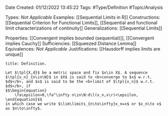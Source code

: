<div class="topSpace"></div>

Date Created: 01/12/2022 13:45:22
Tags: #Type/Definition #Topic/Analysis

Types: <i>Not Applicable</i>
Examples: [[Sequential Limits in R]]
Constructions: [[Sequential Criterion for Functional Limits]], [[Sequential and functional limit characterizations of continuity]]
Generalizations: [[Sequential Limits]]

Properties: [[Convergent implies bounded (sequential)]], [[Convergent implies Cauchy]]
Sufficiencies: [[Squeezed Distance Lemma]]
Equivalences: <i>Not Applicable</i>
Justifications: [[Hausdorff implies limits are unique]]

``` ad-Definition
title: Definition.

Let $\tpl{X,d}$ be a metric space and fix $x\in X$. A sequence $\tpl{x_n}_{n\in\N}$ in $X$ is said to <b>converge to $x$ w.r.t. $d$</b>, and $x$ is said to be the <b>limit of $\tpl{x_n}$ w.r.t. $d$</b>, if
$$\begin{equation}
    \fa\epsilon>0,\fa^\infty n\in\N:d\l(x_n,x\r)<\epsilon,
\end{equation}$$
in which case we write $\lim\limits_{n\to\infty}x_n=x$ or $x_n\to x$ as $n\to\infty$.

```
